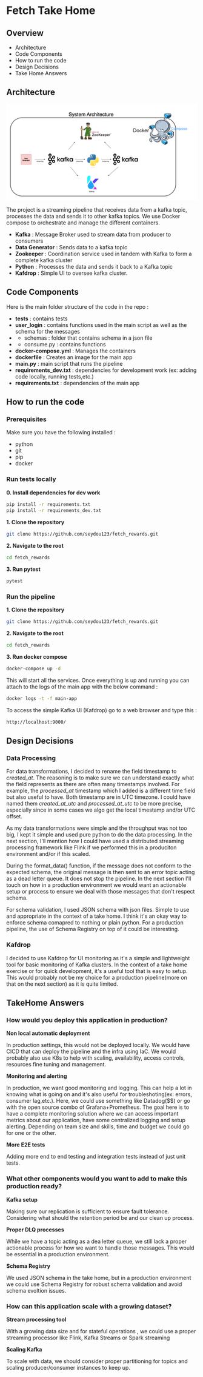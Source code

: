 # Fetch Take Home

## Overview
- Architecture
- Code Components
- How to run the code
- Design Decisions
- Take Home Answers

## Architecture

![image info](diagram.drawio.png)

The project is a streaming pipeline that receives data from a kafka topic, processes the data and sends it to other kafka topics.
We use Docker compose to orchestrate and manage the different containers.

- **Kafka** : Message Broker used to stream data from producer to consumers
- **Data Generator** : Sends data to a kafka topic
- **Zookeeper** : Coordination service used in tandem with Kafka to form a complete kafka cluster
- **Python** : Processes the data and sends it back to a Kafka topic
- **Kafdrop** : Simple UI to oversee kafka cluster.

## Code Components

Here is the main folder structure of the code in the repo :

- **tests** : contains tests
- **user_login** : contains functions used in the main script as well as the schema for the messages
- - schemas : folder that contains schema in a json file
- - consume.py : contains functions
- **docker-compose.yml** : Manages the containers
- **dockerfile** : Creates an image for the main app
- **main.py** : main script that runs the pipeline
- **requirements_dev.txt** : dependencies for development work (ex: adding code locally, running tests,etc.)
- **requirements.txt** : dependencies of the main app


## How to run the code

### Prerequisites

Make sure you have the following installed :
- python
- git
- pip
- docker

### Run tests locally

**0. Install dependencies for dev work**
```sh
pip install -r requirements.txt
pip install -r requirements_dev.txt
```
**1. Clone the repository**
```sh
git clone https://github.com/seydou123/fetch_rewards.git
```
**2. Navigate to the root**
```sh
cd fetch_rewards
```
**3. Run pytest**
```sh
pytest
```
### Run the pipeline
**1. Clone the repository**
```sh
git clone https://github.com/seydou123/fetch_rewards.git
```
**2. Navigate to the root**
```sh
cd fetch_rewards
```
**3. Run docker compose**
```sh
docker-compose up -d
```
This will start all the services. Once everything is up and running you can attach to the logs of the main app with the below command :
```sh
docker logs -t -f main-app
```
To access the simple Kafka UI (Kafdrop) go to a web browser and type this :
```sh
http://localhost:9000/
```

## Design Decisions

### Data Processing

For data transformations, I decided to rename the field timestamp to *created_at*. The reasoning is to make sure we can understand exactly what the field represents as
there are often many timestamps involved. For example, the *processed_at* timestamp which I added is a different time field but also useful to have. Both timestamp are in UTC timezone. I could have named them *created_at_utc* and *processed_at_utc* to be more precise, especially since in some cases we algo get the local timestamp and/or UTC offset.

As my data transformations were simple and the throughput was not too big, I kept it simple and used pure python to do the data processing. In the next section, I'll mention how I could have used a distributed streaming processing framework like Flink if we performed this in a produciton environment and/or if this scaled.

During the format_data() function, if the message does not conform to the expected schema, the original message is then sent to an error topic acting as a dead letter
queue. It does not stop the pipeline. In the next section I'll touch on how in a production environment we would want an actionable setup or process to ensure we deal with those
messages that don't respect schema.

For schema validation, I used JSON schema with json files. Simple to use and appropriate in the context of a take home. I think it's an okay way to enforce schema comapred to nothing or plain python. For a production pipeline, the use of Schema Registry on top of it could be interesting.


### Kafdrop

I decided to use Kafdrop for UI monitoring as it's a simple and lightweight tool for basic monitoring of Kafka clusters.
In the context of a take home exercise or for quick development, it's a useful tool that is easy to setup. This would probably not be my choice for a production pipeline(more on that on the next section) as it is quite limited.



## TakeHome Answers

### How would you deploy this application in production?
**Non local automatic deployment**

In production settings, this would not be deployed locally. We would have CICD that can deploy the pipeline and the infra using IaC. We would probably also use K8s to help with scaling, availability, access controls, resources fine tuning and management.

**Monitoring and alerting**

In production, we want good monitoring and logging. This can help a lot in knowing what is going on and it's also useful for troubleshoting(ex: errors, consumer lag,etc.). Here, we could use something like
Datadog($$) or go with the open source combo of Grafana+Prometheus. The goal here is to have a complete monitoring solution where we can access important metrics about our application, have some centralized logging and setup alerting. Depending on team size and skills, time and budget we could go for one or the other.

**More E2E tests**

Adding more end to end testing and integration tests instead of just unit tests.

### What other components would you want to add to make this production ready?
**Kafka setup**

Making sure our replication is sufficient to ensure fault tolerance. Considering what should the retention period be and our clean up process.

**Proper DLQ processes**

While we have a topic acting as a dea letter queue, we still lack a proper actionable process for how we want to handle those messages. This would
be essential in a production environment.


**Schema Registry**

We used JSON schema in the take home, but in a production environment we could use Schema Registry for robust schema validation and avoid schema evoltion issues.

### How can this application scale with a growing dataset?

**Stream processing tool**

With a growing data size and for stateful operations , we could use a proper streaming processor like Flink, Kafka Streams or Spark streaming


**Scaling Kafka**

To scale with data, we should consider proper partitioning for topics and scaling producer/consumer instances to keep up.
